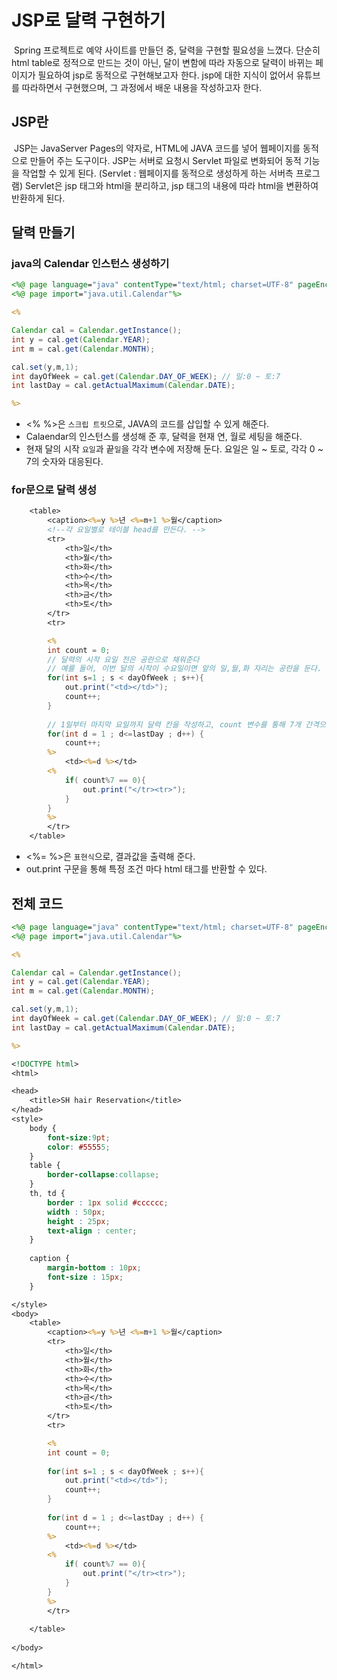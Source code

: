 # JSP로 달력 구현하기



​	Spring 프로젝트로 예약 사이트를 만들던 중, 달력을 구현할 필요성을 느꼈다. 단순히 html table로 정적으로 만드는 것이 아닌, 달이 변함에 따라 자동으로 달력이 바뀌는 페이지가 필요하여 jsp로 동적으로 구현해보고자 한다. jsp에 대한 지식이 없어서 유튜브를 따라하면서 구현했으며, 그 과정에서 배운 내용을 작성하고자 한다.



## JSP란

​	JSP는 JavaServer Pages의 약자로, HTML에 JAVA 코드를 넣어 웹페이지를 동적으로 만들어 주는 도구이다. JSP는 서버로 요청시 Servlet 파일로 변화되어 동적 기능을 작업할 수 있게 된다. (Servlet : 웹페이지를 동적으로 생성하게 하는 서버측 프로그램) Servlet은 jsp 태그와 html을 분리하고, jsp 태그의 내용에 따라 html을 변환하여 반환하게 된다.



## 달력 만들기



### java의 Calendar 인스턴스 생성하기

```jsp
<%@ page language="java" contentType="text/html; charset=UTF-8" pageEncoding="UTF-8" %>
<%@ page import="java.util.Calendar"%>

<%

Calendar cal = Calendar.getInstance();
int y = cal.get(Calendar.YEAR);
int m = cal.get(Calendar.MONTH);

cal.set(y,m,1);
int dayOfWeek = cal.get(Calendar.DAY_OF_WEEK); // 일:0 ~ 토:7
int lastDay = cal.getActualMaximum(Calendar.DATE);

%>
```

- <% %>은 `스크립 트릿`으로, JAVA의 코드를 삽입할 수 있게 해준다. 
- Calaendar의 인스턴스를 생성해 준 후, 달력을 현재 연, 월로 세팅을 해준다.
- 현재 달의 시작 `요일`과 끝`일`을 각각 변수에 저장해 둔다. 요일은 일 ~ 토로, 각각 0 ~ 7의 숫자와 대응된다.



### for문으로 달력 생성

```jsp
	<table>
		<caption><%=y %>년 <%=m+1 %>월</caption>
        <!--각 요일별로 테이블 head를 만든다. -->
		<tr>
			<th>일</th>
			<th>월</th>
			<th>화</th>
			<th>수</th>
			<th>목</th>
			<th>금</th>
			<th>토</th>
		</tr>
		<tr>

		<%
		int count = 0;
		// 달력의 시작 요일 전은 공란으로 채워준다 
        // 예를 들어, 이번 달의 시작이 수요일이면 앞의 일,월,화 자리는 공란을 둔다.
		for(int s=1 ; s < dayOfWeek ; s++){
			out.print("<td></td>");
			count++;
		}
		
        // 1일부터 마지막 요일까지 달력 칸을 작성하고, count 변수를 통해 7개 간격으로 줄 띄움을 한다. 
		for(int d = 1 ; d<=lastDay ; d++) {
			count++;
		%>
			<td><%=d %></td>
		<%
			if( count%7 == 0){
				out.print("</tr><tr>");
			}
		}
		%>
		</tr>
	</table>
```

- <%=  %>은 `표현식`으로, 결과값을 출력해 준다.
- out.print 구문을 통해 특정 조건 마다 html 태그를 반환할 수 있다.



## 전체 코드

```jsp
<%@ page language="java" contentType="text/html; charset=UTF-8" pageEncoding="UTF-8" %>
<%@ page import="java.util.Calendar"%>

<%

Calendar cal = Calendar.getInstance();
int y = cal.get(Calendar.YEAR);
int m = cal.get(Calendar.MONTH);

cal.set(y,m,1);
int dayOfWeek = cal.get(Calendar.DAY_OF_WEEK); // 일:0 ~ 토:7
int lastDay = cal.getActualMaximum(Calendar.DATE);

%>

<!DOCTYPE html>
<html>

<head>
	<title>SH hair Reservation</title>
</head>
<style>
	body {
		font-size:9pt;
		color: #55555;
	}
	table {
		border-collapse:collapse;
	}
	th, td {
		border : 1px solid #cccccc;
		width : 50px;
		height : 25px;
		text-align : center;
	}
	
	caption {
		margin-bottom : 10px;
		font-size : 15px;
	}

</style>
<body>
	<table>
		<caption><%=y %>년 <%=m+1 %>월</caption>
		<tr>
			<th>일</th>
			<th>월</th>
			<th>화</th>
			<th>수</th>
			<th>목</th>
			<th>금</th>
			<th>토</th>
		</tr>
		<tr>

		<%
		int count = 0;
		
		for(int s=1 ; s < dayOfWeek ; s++){
			out.print("<td></td>");
			count++;
		}
		
		for(int d = 1 ; d<=lastDay ; d++) {
			count++;
		%>
			<td><%=d %></td>
		<%
			if( count%7 == 0){
				out.print("</tr><tr>");
			}
		}
		%>
		</tr>
	
	</table>
	
</body>

</html>
```

